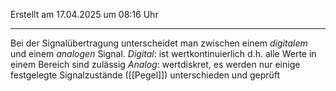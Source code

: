 Erstellt am 17.04.2025 um 08:16 Uhr

---
Bei der Signalübertragung unterscheidet man zwischen einem _digitalem_ und einem _analogen_ Signal. 
_Digital_: ist wertkontinuierlich d.h. alle Werte in einem Bereich sind zulässig
_Analog_: wertdiskret, es werden nur einige festgelegte Signalzustände ([[Pegel]]) unterschieden und geprüft